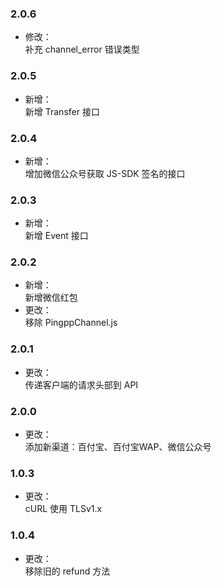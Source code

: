 ### 2.0.6
* 修改：<br>
补充 channel_error 错误类型

### 2.0.5
* 新增：<br>
新增 Transfer 接口

### 2.0.4
* 新增：<br>
增加微信公众号获取 JS-SDK 签名的接口

### 2.0.3
* 新增：<br>
新增 Event 接口

### 2.0.2
* 新增：<br>
新增微信红包
* 更改：<br>
移除 PingppChannel.js

### 2.0.1
* 更改：<br>
传递客户端的请求头部到 API

### 2.0.0
* 更改：<br>
添加新渠道：百付宝、百付宝WAP、微信公众号

### 1.0.3
* 更改：<br>
cURL 使用 TLSv1.x

### 1.0.4
* 更改：<br>
移除旧的 refund 方法
